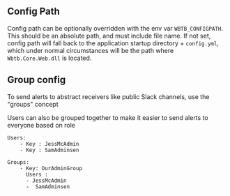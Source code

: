 ## Config Path

Config path can be optionally overridden with the env var `WBTB_CONFIGPATH`. This should be an absolute path, and must include file name. If not set, config path will fall back to the application startup directory + `config.yml`, which under normal circumstances will be the path where `Wbtb.Core.Web.dll` is located.

## Group config

To send alerts to abstract receivers like public Slack channels, use the "groups" concept


Users can also be grouped together to make it easier to send alerts to everyone based on role

    Users:
        - Key : JessMcAdmin
        - Key : SamAdminsen

    Groups:
        - Key: OurAdminGroup
          Users :
          - JessMcAdmin
          -  SamAdminsen